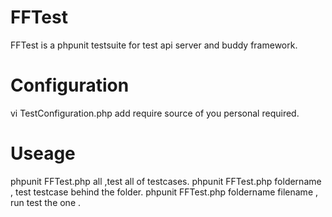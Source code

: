 FFTest
======

FFTest is a phpunit testsuite for test api server and buddy framework.

Configuration
======
vi TestConfiguration.php
add require source of you personal required.


Useage
======
phpunit FFTest.php all ,test all of testcases.
phpunit FFTest.php foldername , test testcase behind the folder.
phpunit FFTest.php foldername filename , run test the one .



